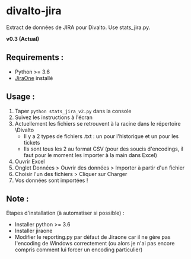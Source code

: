 # divalto-jira
Extract de données de JIRA pour Divalto. Use stats_jira.py.

**v0.3 (Actual)**

Requirements : 
--------------
- Python >= 3.6
- [JiraOne](https://pypi.org/project/jiraone/ "jiraone") installé

Usage :
-------

1. Taper `python stats_jira_v2.py` dans la console
2. Suivez les instructions à l'écran
3. Actuellement les fichiers se retrouvent à la racine dans le répertoire \Divalto
    - Il y a 2 types de fichiers .txt : un pour l'historique et un pour les tickets
    - Ils sont tous les 2 au format CSV (pour des soucis d'encodings, il faut pour le moment les importer à la main dans Excel)
4. Ouvrir Excel
5. Onglet Données > Ouvrir des données > Importer à partir d'un fichier
6. Choisir l'un des fichiers > Cliquer sur Charger
7. Vos données sont importées !

Note :
------
Etapes d'installation (à automatiser si possible) :
- Installer python >= 3.6
- Installer jiraone
- Modifier le reporting.py par défaut de Jiraone car il ne gère pas l'encoding de Windows correctement 
(ou alors je n'ai pas encore compris comment lui forcer un encoding particulier)
